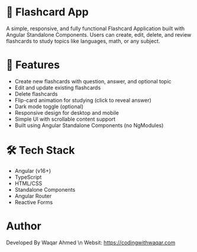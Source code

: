 # 📘 Flashcard App

A simple, responsive, and fully functional Flashcard Application built with Angular Standalone Components. Users can create, edit, delete, and review flashcards to study topics like languages, math, or any subject.

# 🚀 Features

- Create new flashcards with question, answer, and optional topic
- Edit and update existing flashcards
- Delete flashcards
- Flip-card animation for studying (click to reveal answer)
- Dark mode toggle (optional)
- Responsive design for desktop and mobile
- Simple UI with scrollable content support
- Built using Angular Standalone Components (no NgModules)

# 🛠️ Tech Stack

- Angular (v16+)
- TypeScript
- HTML/CSS
- Standalone Components
- Angular Router
- Reactive Forms

# Author

Developed By Waqar Ahmed \n
Websit: https://codingwithwaqar.com
